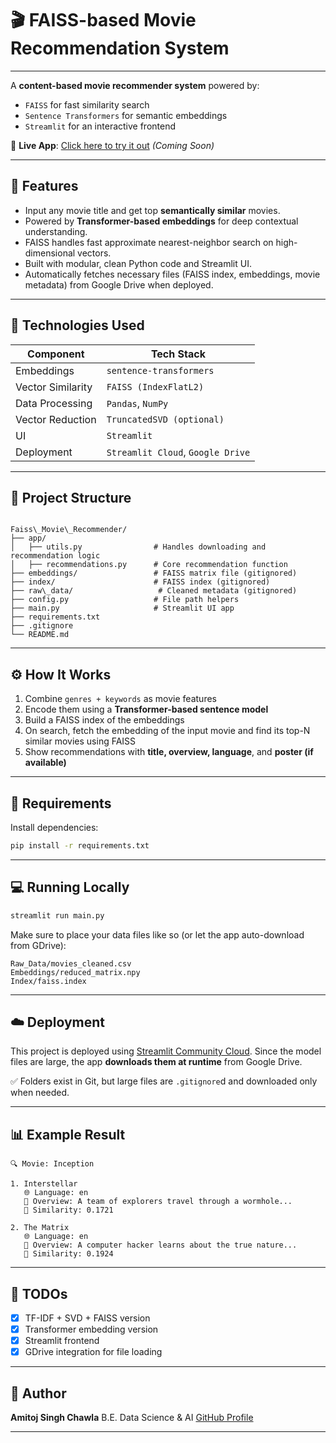 
# 🎬 FAISS-based Movie Recommendation System
---

A **content-based movie recommender system** powered by:
- `FAISS` for fast similarity search
- `Sentence Transformers` for semantic embeddings
- `Streamlit` for an interactive frontend

🚀 **Live App**: [Click here to try it out](https://your-deployment-link.streamlit.app) *(Coming Soon)*

---

## 📌 Features

- Input any movie title and get top **semantically similar** movies.
- Powered by **Transformer-based embeddings** for deep contextual understanding.
- FAISS handles fast approximate nearest-neighbor search on high-dimensional vectors.
- Built with modular, clean Python code and Streamlit UI.
- Automatically fetches necessary files (FAISS index, embeddings, movie metadata) from Google Drive when deployed.

---

## 🧠 Technologies Used

| Component            | Tech Stack                            |
|----------------------|----------------------------------------|
| Embeddings           | `sentence-transformers`                |
| Vector Similarity    | `FAISS (IndexFlatL2)`                  |
| Data Processing      | `Pandas`, `NumPy`                      |
| Vector Reduction     | `TruncatedSVD (optional)`              |
| UI                   | `Streamlit`                            |
| Deployment           | `Streamlit Cloud`, `Google Drive`      |

---

## 📁 Project Structure

```

Faiss\_Movie\_Recommender/
├── app/
│   ├── utils.py                # Handles downloading and recommendation logic
│   ├── recommendations.py      # Core recommendation function
├── embeddings/                 # FAISS matrix file (gitignored)
├── index/                      # FAISS index (gitignored)
├── raw\_data/                   # Cleaned metadata (gitignored)
├── config.py                   # File path helpers
├── main.py                     # Streamlit UI app
├── requirements.txt
├── .gitignore
└── README.md

````

---

## ⚙️ How It Works

1. Combine `genres + keywords` as movie features
2. Encode them using a **Transformer-based sentence model**
3. Build a FAISS index of the embeddings
4. On search, fetch the embedding of the input movie and find its top-N similar movies using FAISS
5. Show recommendations with **title, overview, language**, and **poster (if available)**

---

## 🧾 Requirements

Install dependencies:

```bash
pip install -r requirements.txt
````

---

## 💻 Running Locally

```bash
streamlit run main.py
```

Make sure to place your data files like so (or let the app auto-download from GDrive):

```
Raw_Data/movies_cleaned.csv
Embeddings/reduced_matrix.npy
Index/faiss.index
```

---

## ☁️ Deployment

This project is deployed using [Streamlit Community Cloud](https://streamlit.io/cloud).
Since the model files are large, the app **downloads them at runtime** from Google Drive.

✅ Folders exist in Git, but large files are `.gitignore`d and downloaded only when needed.

---

## 📊 Example Result

```
🔍 Movie: Inception

1. Interstellar
   🌐 Language: en
   📖 Overview: A team of explorers travel through a wormhole...
   🔢 Similarity: 0.1721

2. The Matrix
   🌐 Language: en
   📖 Overview: A computer hacker learns about the true nature...
   🔢 Similarity: 0.1924
```

---

## 📌 TODOs

* [x] TF-IDF + SVD + FAISS version
* [x] Transformer embedding version
* [x] Streamlit frontend
* [x] GDrive integration for file loading
---

## 🧠 Author

**Amitoj Singh Chawla**
B.E. Data Science & AI
[GitHub Profile](https://github.com/AmitojSinghChawla)

---

